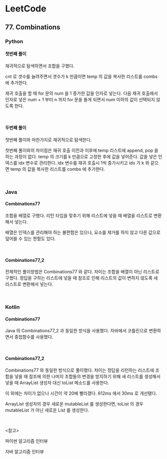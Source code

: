 # LeetCode

## 77. Combinations

### Python

#### 첫번째 풀이

재귀적으로 탐색하면서 조합을 구했다.

cnt 로 갯수를 늘려주면서 갯수가 k 만큼이면 temp 의 값을 복사한 리스트를 combs 에 추가한다.

재귀 호출을 할 때 for 문의 num 을 1 증가한 값을 인자로 넣는다. 다음 재귀 호출에서 인자로 넣은 num + 1 부터 n 까지 for 문을 돌게 되면서 num 이하의 값이 선택되지 않도록 한다.

<br>

#### 두번째 풀이

첫번째 풀이와 마찬가지로 재귀적으로 탐색한다.

첫번째 풀이와의 차이점은 재귀 호출 이전과 이후에 temp 리스트에 append, pop 을 하는 과정이 없다. temp 의 크기를 k 만큼으로 고정한 후에 값을 넣어준다. 값을 넣은 인덱스를 idx 변수로 관리한다. idx 변수를 재귀 호출시 1씩 증가시키고 idx 가 k 와 같으면 temp 의 값을 복사한 리스트를 combs 에 추가한다.

<br>

### Java

#### Combinations77

조합을 배열로 구했다. 리턴 타입을 맞추기 위해 리스트에 넣을 때 배열을 리스트로 변환해서 넣는다.

배열은 인덱스를 관리해야 하는 불편함은 있으나, 요소를 제거를 하지 않고 다른 값으로 덮어쓸 수 있는 편함도 있다.

<br>

#### Combinations77_2

전체적인 풀이방법은 Combinations77 와 같다. 차이는 조합을 배열이 아닌 리스트로 구했다. 정답을 구하는 리스트에 넣을 때 참조로 인해 리스트의 값이 변하지 않도록 새 리스트로 변환해서 넣는다.

<br>

### Kotlin

#### Combinations77

Java 의 Combinations77_2 과 동일한 방식을 사용했다. 자바에서 코틀린으로 변환하면서 중첩함수를 사용했다.

<br>

#### Combinations77_2

Combinations77 와 동일한 방식으로 풀이했다. 차이는 정답을 리턴하는 리스트에 조합을 넣을 때 참조에 의한 나머지 조합들의 변경을 방지하기 위해 새 리스트를 생성해서 넣을 때 ArrayList 생성자 대신 toList 메소드를 사용한다.

이 외에는 차이가 없으나 시간이 약 20배 빨라졌다. 612ms 에서 30ms 로 개선됐다.

ArrayList 생성자의 경우 새로운 mutableList 를 생성한다면, toList 의 경우 mutableList 가 아닌 새로운 List 를 생성한다.

<br>

<참고>

파이썬 알고리즘 인터뷰

자바 알고리즘 인터뷰

